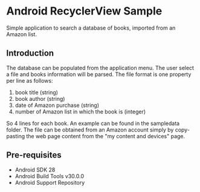 
Android RecyclerView Sample
===================================

Simple application to search a database of books, imported from an Amazon list.

Introduction
------------

The database can be populated from the application menu. The user select a file
and books information will be parsed. The file format is one property per line as follows:

1. book title (string)
2. book author (string)
3. date of Amazon purchase (string)
4. number of Amazon list in which the book is (integer)

So 4 lines for each book. An example can be found in the sampledata folder.
The file can be obtained from an Amazon account simply by copy-pasting the web page content
from the "my content and devices" page.

Pre-requisites
--------------

- Android SDK 28
- Android Build Tools v30.0.0
- Android Support Repository
